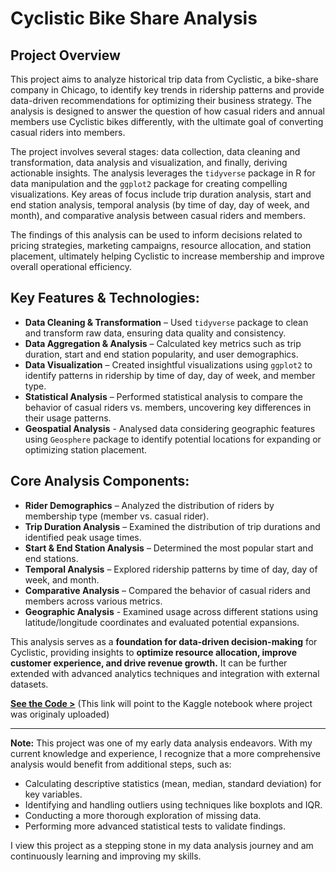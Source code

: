 # Cyclistic Bike Share Analysis

## Project Overview

This project aims to analyze historical trip data from Cyclistic, a bike-share company in Chicago, to identify key trends in ridership patterns and provide data-driven recommendations for optimizing their business strategy. The analysis is designed to answer the question of how casual riders and annual members use Cyclistic bikes differently, with the ultimate goal of converting casual riders into members.

The project involves several stages: data collection, data cleaning and transformation, data analysis and visualization, and finally, deriving actionable insights. The analysis leverages the `tidyverse` package in R for data manipulation and the `ggplot2` package for creating compelling visualizations. Key areas of focus include trip duration analysis, start and end station analysis, temporal analysis (by time of day, day of week, and month), and comparative analysis between casual riders and members.

The findings of this analysis can be used to inform decisions related to pricing strategies, marketing campaigns, resource allocation, and station placement, ultimately helping Cyclistic to increase membership and improve overall operational efficiency.

## Key Features & Technologies:

*   **Data Cleaning & Transformation** – Used `tidyverse` package to clean and transform raw data, ensuring data quality and consistency.
*   **Data Aggregation & Analysis** – Calculated key metrics such as trip duration, start and end station popularity, and user demographics.
*   **Data Visualization** – Created insightful visualizations using `ggplot2` to identify patterns in ridership by time of day, day of week, and member type.
*   **Statistical Analysis** – Performed statistical analysis to compare the behavior of casual riders vs. members, uncovering key differences in their usage patterns.
*   **Geospatial Analysis** - Analysed data considering geographic features using `Geosphere` package to identify potential locations for expanding or optimizing station placement.

## Core Analysis Components:

*   **Rider Demographics** – Analyzed the distribution of riders by membership type (member vs. casual rider).
*   **Trip Duration Analysis** – Examined the distribution of trip durations and identified peak usage times.
*   **Start & End Station Analysis** – Determined the most popular start and end stations.
*   **Temporal Analysis** – Explored ridership patterns by time of day, day of week, and month.
*   **Comparative Analysis** – Compared the behavior of casual riders and members across various metrics.
*   **Geographic Analysis** - Examined usage across different stations using latitude/longitude coordinates and evaluated potential expansions.

This analysis serves as a **foundation for data-driven decision-making** for Cyclistic, providing insights to **optimize resource allocation, improve customer experience, 
and drive revenue growth.** It can be further extended with advanced analytics techniques and integration with external datasets.

[**See the Code >**](https://www.kaggle.com/code/nicolad14/google-data-analytics-capstone-case-study-1) (This link will point to the Kaggle notebook where project was originaly uploaded)

---

**Note:** This project was one of my early data analysis endeavors. With my current knowledge and experience, I recognize that a more comprehensive analysis would benefit from additional steps, such as:

*   Calculating descriptive statistics (mean, median, standard deviation) for key variables.
*   Identifying and handling outliers using techniques like boxplots and IQR.
*   Conducting a more thorough exploration of missing data.
*   Performing more advanced statistical tests to validate findings.

I view this project as a stepping stone in my data analysis journey and am continuously learning and improving my skills.
